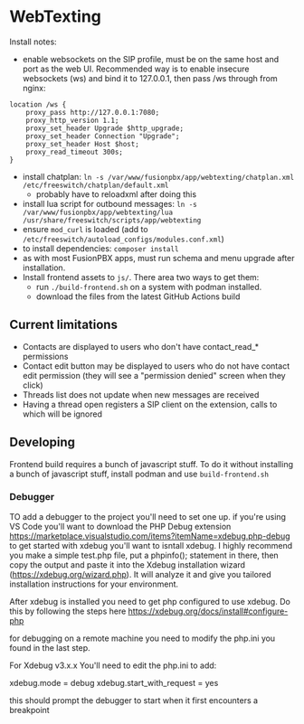 # WebTexting

Install notes:
* enable websockets on the SIP profile, must be on the same host and port as the web UI. Recommended way is to enable insecure websockets (ws) and bind it to 127.0.0.1, then pass /ws through from nginx:
```
location /ws {
    proxy_pass http://127.0.0.1:7080;
    proxy_http_version 1.1;
    proxy_set_header Upgrade $http_upgrade;
    proxy_set_header Connection "Upgrade";
    proxy_set_header Host $host;
    proxy_read_timeout 300s;
}
```
* install chatplan: `ln -s /var/www/fusionpbx/app/webtexting/chatplan.xml /etc/freeswitch/chatplan/default.xml`
  * probably have to reloadxml after doing this
* install lua script for outbound messages: `ln -s /var/www/fusionpbx/app/webtexting/lua /usr/share/freeswitch/scripts/app/webtexting`
* ensure `mod_curl` is loaded (add to `/etc/freeswitch/autoload_configs/modules.conf.xml`)
* to install dependencies: `composer install`
* as with most FusionPBX apps, must run schema and menu upgrade after installation.
* Install frontend assets to `js/`. There area two ways to get them:
  * run `./build-frontend.sh` on a system with podman installed.
  * download the files from the latest GitHub Actions build

## Current limitations
* Contacts are displayed to users who don't have contact_read_* permissions
* Contact edit button may be displayed to users who do not have contact edit permission (they will see a "permission denied" screen when they click)
* Threads list does not update when new messages are received
* Having a thread open registers a SIP client on the extension, calls to which will be ignored


## Developing
Frontend build requires a bunch of javascript stuff. To do it without installing a bunch of javascript stuff, install podman and use `build-frontend.sh`
### Debugger
TO add a debugger to the project you'll need to set one up.
if you're using VS Code you'll want to download the PHP Debug extension https://marketplace.visualstudio.com/items?itemName=xdebug.php-debug
to get started with xdebug you'll want to isntall xdebug.
I highly recommend you make a simple test.php file, put a phpinfo(); statement in there, then copy the output and paste it into the Xdebug installation wizard (https://xdebug.org/wizard.php). 
It will analyze it and give you tailored installation instructions for your environment.

After xdebug is installed you need to get php configured to use xdebug.
Do this by following the steps here https://xdebug.org/docs/install#configure-php

for debugging on a remote machine you need to modify the php.ini you found in the last step.


For Xdebug v3.x.x You'll need to edit the php.ini to add:

xdebug.mode = debug
xdebug.start_with_request = yes

this should prompt the debugger to start when it first encounters a breakpoint


